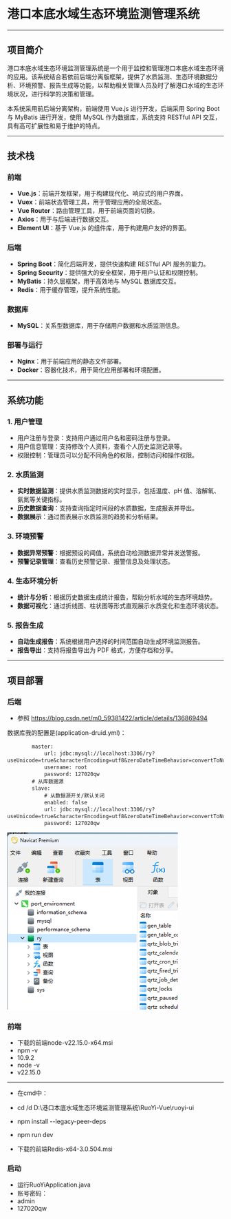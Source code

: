 # 港口本底水域生态环境监测管理系统

---
## 项目简介

港口本底水域生态环境监测管理系统是一个用于监控和管理港口本底水域生态环境的应用。该系统结合若依前后端分离版框架，提供了水质监测、生态环境数据分析、环境预警、报告生成等功能，以帮助相关管理人员及时了解港口水域的生态环境状况，进行科学的决策和管理。

本系统采用前后端分离架构，前端使用 Vue.js 进行开发，后端采用 Spring Boot 与 MyBatis 进行开发，使用 MySQL 作为数据库，系统支持 RESTful API 交互，具有高可扩展性和易于维护的特点。

---
## 技术栈

### 前端
- **Vue.js**：前端开发框架，用于构建现代化、响应式的用户界面。
- **Vuex**：前端状态管理工具，用于管理应用的全局状态。
- **Vue Router**：路由管理工具，用于前端页面的切换。
- **Axios**：用于与后端进行数据交互。
- **Element UI**：基于 Vue.js 的组件库，用于构建用户友好的界面。

### 后端
- **Spring Boot**：简化后端开发，提供快速构建 RESTful API 服务的能力。
- **Spring Security**：提供强大的安全框架，用于用户认证和权限控制。
- **MyBatis**：持久层框架，用于高效地与 MySQL 数据库交互。
- **Redis**：用于缓存管理，提升系统性能。

### 数据库
- **MySQL**：关系型数据库，用于存储用户数据和水质监测信息。

### 部署与运行
- **Nginx**：用于前端应用的静态文件部署。
- **Docker**：容器化技术，用于简化应用部署和环境配置。

---
## 系统功能

### 1. 用户管理
- 用户注册与登录：支持用户通过用户名和密码注册与登录。
- 用户信息管理：支持修改个人资料，查看个人历史监测记录等。
- 权限控制：管理员可以分配不同角色的权限，控制访问和操作权限。

### 2. 水质监测
- **实时数据监测**：提供水质监测数据的实时显示，包括温度、pH 值、溶解氧、氨氮等关键指标。
- **历史数据查询**：支持查询指定时间段的水质数据，生成报表并导出。
- **数据展示**：通过图表展示水质监测的趋势和分析结果。

### 3. 环境预警
- **数据异常预警**：根据预设的阈值，系统自动检测数据异常并发送警报。
- **预警记录管理**：查看历史预警记录、报警信息及处理状态。

### 4. 生态环境分析
- **统计与分析**：根据历史数据生成统计报告，帮助分析水域的生态环境趋势。
- **数据可视化**：通过折线图、柱状图等形式直观展示水质变化和生态环境状态。

### 5. 报告生成
- **自动生成报告**：系统根据用户选择的时间范围自动生成环境监测报告。
- **报告导出**：支持将报告导出为 PDF 格式，方便存档和分享。

---
## 项目部署
### 后端
- 参照
https://blog.csdn.net/m0_59381422/article/details/136869494

数据库我的配置是(application-druid.yml)：

            master:
                url: jdbc:mysql://localhost:3306/ry?useUnicode=true&characterEncoding=utf8&zeroDateTimeBehavior=convertToNull&useSSL=false&serverTimezone=Asia/Shanghai
                username: root
                password: 127020qw
            # 从库数据源
            slave:
                # 从数据源开关/默认关闭
                enabled: false
                url: jdbc:mysql://localhost:3306/ry?useUnicode=true&characterEncoding=utf8&zeroDateTimeBehavior=convertToNull&useSSL=false&serverTimezone=Asia/Shanghai
                password: 127020qw

![alt text](image.png)

### 前端
- 下载的前端node-v22.15.0-x64.msi
- npm -v
- 10.9.2
- node -v
- v22.15.0

---

- 在cmd中：
- cd /d D:\港口本底水域生态环境监测管理系统\RuoYi-Vue\ruoyi-ui
- npm install --legacy-peer-deps  
- npm run dev


- 下载的前端Redis-x64-3.0.504.msi

### 启动
- 运行RuoYiApplication.java
- 账号密码：
- admin
- 127020qw     

